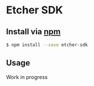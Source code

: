 # Etcher SDK

## Install via [npm](https://npmjs.com)

```sh
$ npm install --save etcher-sdk
```

## Usage

Work in progress
